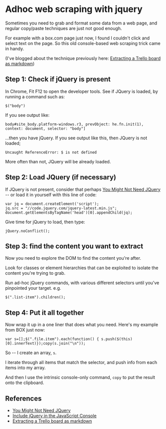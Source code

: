 ﻿# Adhoc web scraping with jquery

Sometimes you need to grab and format some data from a web page, and regular copy/paste techniques are just not good enough.

For example with a box.com page just now, I found I couldn't click and select text on the page. So this old console-based web scraping trick came in handy.

(I've blogged about the technique previously here: [Extracting a Trello board as markdown](http://www.secretgeek.net/trello_ws))

## Step 1: Check if jQuery is present

In Chrome, Fit F12 to open the developer tools. See if JQuery is loaded, by running a command such as:

	$("body")

If you see output like:

	body#site_body.platform-windows.r3, prevObject: he.fn.init(1), context: document, selector: "body"]

...then you have jQuery. If you see output like this, then JQuery is not loaded;

	Uncaught ReferenceError: $ is not defined

More often than not, JQuery will be already loaded.

## Step 2: Load JQuery (if necessary)

If JQuery is not present, consider that perhaps [You Might Not Need JQuery](http://youmightnotneedjquery.com/) -- or load it in yourself with this line of code:

	var jq = document.createElement('script');
	jq.src = "//code.jquery.com/jquery-latest.min.js";
	document.getElementsByTagName('head')[0].appendChild(jq);

Give time for jQuery to load, then type:

	jQuery.noConflict();

## Step 3: find the content you want to extract

Now you need to explore the DOM to find the content you're after.

Look for classes or element hierarchies that can be exploited to isolate the content you're trying to grab.

Run ad-hoc jQuery commands, with various different selectors until you've pinpointed your target. e.g.

    $(".list-item").children();

## Step 4: Put it all together

Now wrap it up in a one liner that does what you need. Here's my example from BOX just now:

    var s=[];$(".file.item").each(function() { s.push($(this)[0].innerText)});copy(s.join("\n"));

So -- I create an array, `s`.

I iterate through all items that match the selector, and push info from each items into my array.

And then I use the intrinsic console-only command, `copy` to put the result onto the clipboard.

## References

 * [You Might Not Need JQuery](http://youmightnotneedjquery.com/)
 * [Include jQuery in the JavaScript Console](https://stackoverflow.com/questions/7474354/include-jquery-in-the-javascript-console)
 * [Extracting a Trello board as markdown](http://www.secretgeek.net/trello_ws)